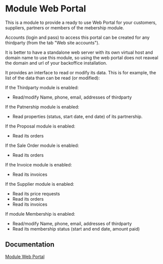 Module Web Portal
================

This is a module to provide a ready to use Web Portal for your customers, suppliers, partners or members of the mebership module.

Accounts (login and pass) to access this portal can be created for any thirdparty (from the tab "Web site accounts").

It is better to have a standalone web server with its own virtual host and domain name to use this module, so using the web portal does not
reaveal the domain and url of your backoffice installation. 


It provides an interface to read or modify its data. This is for example, the list of the data than can be read (or modified):

If the Thirdparty module is enabled:
* Read/modify Name, phone, email, addresses of thirdparty

If the Patnership module is enabled:
* Read properties (status, start date, end date) of its partnership.

If the Proposal module is enabled:
* Read its orders

If the Sale Order module is enabled:
* Read its orders

If the Invoice module is enabled:
* Read its invoices

If the Supplier module is enabled:
* Read its price requests
* Read its orders
* Read its invoices

If module Membership is enabled:
* Read/modify Name, phone, email, addresses of thirdparty
* Read its membership status (start and end date, amount paid)

 

Documentation
-------------

[Module Web Portal](https://wiki.dolibarr.org/index.php/Module_Web_Portal)
